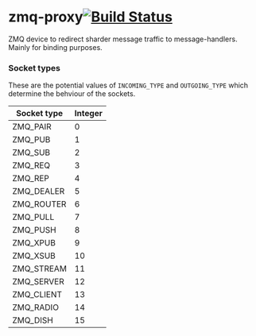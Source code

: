 # zmq-proxy[![Build Status](https://travis-ci.com/oxylbot/zmq-proxy.svg?branch=master)](https://travis-ci.com/oxylbot/zmq-proxy)
ZMQ device to redirect sharder message traffic to message-handlers. Mainly for binding purposes.


### Socket types

These are the potential values of `INCOMING_TYPE` and `OUTGOING_TYPE` which determine the behviour of the sockets.

| Socket type | Integer |
|-------------|---------|
| ZMQ_PAIR    | 0       |
| ZMQ_PUB     | 1       |
| ZMQ_SUB     | 2       |
| ZMQ_REQ     | 3       |
| ZMQ_REP     | 4       |
| ZMQ_DEALER  | 5       |
| ZMQ_ROUTER  | 6       |
| ZMQ_PULL    | 7       |
| ZMQ_PUSH    | 8       |
| ZMQ_XPUB    | 9       |
| ZMQ_XSUB    | 10      |
| ZMQ_STREAM  | 11      |
| ZMQ_SERVER  | 12      |
| ZMQ_CLIENT  | 13      |
| ZMQ_RADIO   | 14      |
| ZMQ_DISH    | 15      |
